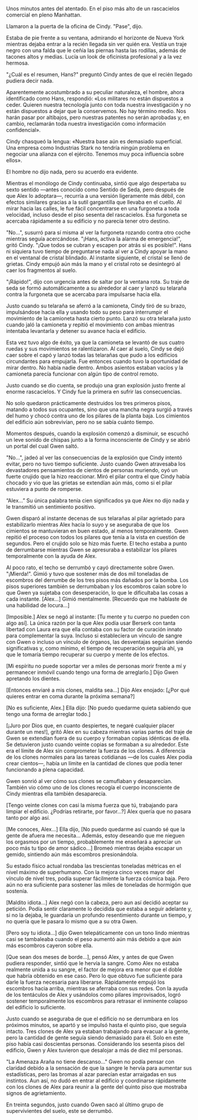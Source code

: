 
Unos minutos antes del atentado. En el piso más alto de un rascacielos comercial en pleno Manhattan.

Llamaron a la puerta de la oficina de Cindy. "Pase", dijo.

Estaba de pie frente a su ventana, admirando el horizonte de Nueva York mientras dejaba entrar a la recién llegada sin ver quién era. Vestía un traje negro con una falda que le ceñía las piernas hasta las rodillas, además de tacones altos y medias. Lucía un look de oficinista profesional y a la vez hermosa.

"¿Cuál es el resumen, Hans?" preguntó Cindy antes de que el recién llegado pudiera decir nada.

Aparentemente acostumbrado a su peculiar naturaleza, el hombre, ahora identificado como Hans, respondió: «Los militares no están dispuestos a ceder. Quieren nuestra tecnología junto con toda nuestra investigación y no están dispuestos a dejar que la conservemos. No hay término medio. Nos harán pasar por altibajos, pero nuestras patentes no serán aprobadas y, en cambio, reclamarán toda nuestra investigación como información confidencial».

Cindy chasqueó la lengua: «Nuestra base aún es demasiado superficial. Una empresa como Industrias Stark no tendría ningún problema en negociar una alianza con el ejército. Tenemos muy poca influencia sobre ellos».

El hombre no dijo nada, pero su acuerdo era evidente.

Mientras el monólogo de Cindy continuaba, sintió que algo despertaba su sexto sentido —antes conocido como Sentido de Seda, pero después de que Alex lo adoptara—, recurría a una versión ligeramente más débil, con efectos similares gracias a la sutil gargantilla que llevaba en el cuello. Al mirar hacia las calles, le fue fácil concentrarse en una furgoneta a toda velocidad, incluso desde el piso sesenta del rascacielos. Esa furgoneta se acercaba rápidamente a su edificio y no parecía tener otro destino.

"No...", susurró para sí misma al ver la furgoneta rozando contra otro coche mientras seguía acercándose. "¡Hans, activa la alarma de emergencia!", gritó Cindy. "¡Que todos se cubran y escapen por atrás si es posible!". Hans ni siquiera tuvo tiempo de preguntarse nada al ver a Cindy apoyar la mano en el ventanal de cristal blindado. Al instante siguiente, el cristal se llenó de grietas. Cindy empujó aún más la mano y el cristal roto se desintegró al caer los fragmentos al suelo.

"¡Rápido!", dijo con urgencia antes de saltar por la ventana rota. Su traje de seda se formó automáticamente a su alrededor al caer y lanzó su telaraña contra la furgoneta que se acercaba para impulsarse hacia ella.

Justo cuando su telaraña se aferró a la camioneta, Cindy tiró de su brazo, impulsándose hacia ella y usando todo su peso para interrumpir el movimiento de la camioneta hasta cierto punto. Lanzó su otra telaraña justo cuando jaló la camioneta y repitió el movimiento con ambas mientras intentaba levantarla y detener su avance hacia el edificio.

Esta vez tuvo algo de éxito, ya que la camioneta se levantó de sus cuatro ruedas y sus movimientos se ralentizaron. Al caer al suelo, Cindy se dejó caer sobre el capó y lanzó todas las telarañas que pudo a los edificios circundantes para empujarla. Fue entonces cuando tuvo la oportunidad de mirar dentro. No había nadie dentro. Ambos asientos estaban vacíos y la camioneta parecía funcionar con algún tipo de control remoto.

Justo cuando se dio cuenta, se produjo una gran explosión justo frente al enorme rascacielos. Y Cindy fue la primera en sufrir las consecuencias.

No solo quedaron prácticamente destruidos los tres primeros pisos, matando a todos sus ocupantes, sino que una mancha negra surgió a través del humo y chocó contra uno de los pilares de la planta baja. Los cimientos del edificio aún sobrevivían, pero no se sabía cuánto tiempo.

Momentos después, cuando la explosión comenzó a disminuir, se escuchó un leve sonido de chispas junto a la forma inconsciente de Cindy y se abrió un portal del cual Gwen saltó.

"No...", jadeó al ver las consecuencias de la explosión que Cindy intentó evitar, pero no tuvo tiempo suficiente. Justo cuando Gwen atravesaba los devastadores pensamientos de cientos de personas muriendo, oyó un fuerte crujido que la hizo reaccionar. Miró el pilar contra el que Cindy había chocado y vio que las grietas se extendían aún más, como si el pilar estuviera a punto de romperse.

“Alex…” Su única palabra tenía cien significados ya que Alex no dijo nada y le transmitió un sentimiento positivo.

Gwen disparó al instante decenas de sus telarañas al pilar agrietado para estabilizarlo mientras Alex hacía lo suyo y se aseguraba de que los cimientos se mantuvieran en buen estado, al menos temporalmente. Gwen repitió el proceso con todos los pilares que tenía a la vista en cuestión de segundos. Pero el crujido solo se hizo más fuerte. El techo estaba a punto de derrumbarse mientras Gwen se apresuraba a estabilizar los pilares temporalmente con la ayuda de Alex.

Al poco rato, el techo se derrumbó y cayó directamente sobre Gwen. "¡Mierda!". Gimió y tuvo que sostener más de dos mil toneladas de escombros del derrumbe de los tres pisos más dañados por la bomba. Los pisos superiores también se derrumbaban y los escombros caían sobre lo que Gwen ya sujetaba con desesperación, lo que le dificultaba las cosas a cada instante. [Alex...] Gimió mentalmente. [Recuerdo que me hablaste de una habilidad de locura...]

[Imposible.] Alex se negó al instante: [Tu mente y tu cuerpo no pueden con algo así]. La única razón por la que Alex podía usar Berserk con tanta libertad con Laura era que ella contaba con su factor de curación innato para complementar la suya. Incluso si estableciera un vínculo de sangre con Gwen o incluso un vínculo de órganos, las desventajas seguirían siendo significativas y, como mínimo, el tiempo de recuperación seguiría ahí, ya que le tomaría tiempo recuperar su cuerpo y mente de los efectos.

[Mi espíritu no puede soportar ver a miles de personas morir frente a mí y permanecer inmóvil cuando tengo una forma de arreglarlo.] Dijo Gwen apretando los dientes.

[Entonces enviaré a mis clones, maldita sea…] Dijo Alex enojado: [¿Por qué quieres entrar en coma durante la próxima semana?]

[No es suficiente, Alex.] Ella dijo: [No puedo quedarme quieta sabiendo que tengo una forma de arreglar todo.]

[¡Juro por Dios que, en cuanto despiertes, te negaré cualquier placer durante un mes!], gritó Alex en su cabeza mientras varias partes del traje de Gwen se extendían fuera de su cuerpo y formaban copias idénticas de ella. Se detuvieron justo cuando veinte copias se formaban a su alrededor. Este era el límite de Alex sin comprometer la fuerza de los clones. A diferencia de los clones normales para las tareas cotidianas —de los cuales Alex podía crear cientos—, había un límite en la cantidad de clones que podía tener funcionando a plena capacidad.

Gwen sonrió al ver cómo sus clones se camuflaban y desaparecían. También vio cómo uno de los clones recogía el cuerpo inconsciente de Cindy mientras ella también desaparecía.

[Tengo veinte clones con casi la misma fuerza que tú, trabajando para limpiar el edificio. ¿Podrías retirarte, por favor...?] Alex quería que no pasara tanto por algo así.

[Me conoces, Alex…] Ella dijo, [No puedo quedarme así cuando sé que la gente de afuera me necesita… Además, estoy deseando que me nieguen los orgasmos por un tiempo, probablemente me enseñará a apreciar un poco más tu tipo de amor sádico…] Bromeó mientras dejaba escapar un gemido, sintiendo aún más escombros presionándola.

Su estado físico actual rondaba las trescientas toneladas métricas en el nivel máximo de superhumano. Con la mejora cinco veces mayor del vínculo de nivel tres, podía superar fácilmente la fuerza cósmica baja. Pero aún no era suficiente para sostener las miles de toneladas de hormigón que sostenía.

[Maldito idiota…] Alex negó con la cabeza, pero aun así decidió aceptar su petición. Podía sentir claramente lo decidida que estaba a seguir adelante y, si no la dejaba, le guardaría un profundo resentimiento durante un tiempo, y no quería que le pasara lo mismo que a su otra Gwen.

[Pero soy tu idiota…] dijo Gwen telepáticamente con un tono lindo mientras casi se tambaleaba cuando el peso aumentó aún más debido a que aún más escombros cayeron sobre ella.

[Que sean dos meses de borde…], pensó Alex, y antes de que Gwen pudiera responder, sintió que le hervía la sangre. Como Alex no estaba realmente unida a su sangre, el factor de mejora era menor que el doble que habría obtenido en ese caso. Pero lo que obtuvo fue suficiente para darle la fuerza necesaria para liberarse. Rápidamente empujó los escombros hacia arriba, mientras se aferraba con sus redes. Con la ayuda de los tentáculos de Alex y usándolos como pilares improvisados, logró sostener temporalmente los escombros para retrasar el inminente colapso del edificio lo suficiente.

Justo cuando se aseguraba de que el edificio no se derrumbara en los próximos minutos, se apartó y se impulsó hasta el quinto piso, que seguía intacto. Tres clones de Alex ya estaban trabajando para evacuar a la gente, pero la cantidad de gente seguía siendo demasiado para él. Solo en este piso había casi doscientas personas. Considerando los sesenta pisos del edificio, Gwen y Alex tuvieron que desalojar a más de diez mil personas.

"La Amenaza Araña no tiene descanso..." Gwen no podía pensar con claridad debido a la sensación de que la sangre le hervía para aumentar sus estadísticas, pero las bromas al azar parecían estar arraigadas en sus instintos. Aun así, no dudó en entrar al edificio y coordinarse rápidamente con los clones de Alex para reunir a la gente del quinto piso que mostraba signos de agrietamiento.

En treinta segundos, justo cuando Gwen sacó al último grupo de supervivientes del suelo, este se derrumbó.
